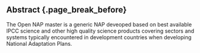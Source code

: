 ## Abstract {.page_break_before}

The Open NAP master is a generic NAP deveoped based on best available IPCC science and other high quality science products covering sectors and systems typically encountered in development countries when developing National Adaptation Plans.

